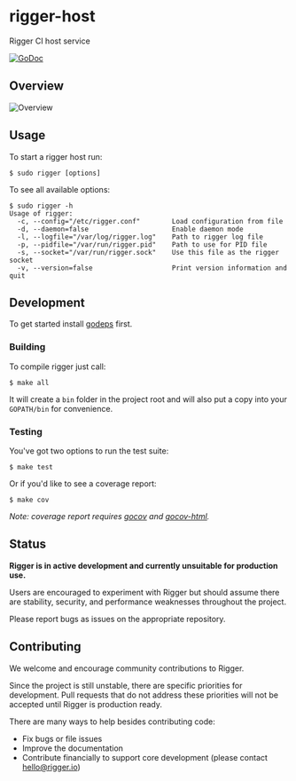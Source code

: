 rigger-host
===========

Rigger CI host service

[![GoDoc](https://godoc.org/github.com/rigger-dot-io/rigger-host?status.svg)](https://godoc.org/github.com/rigger-dot-io/rigger-host)

## Overview ##

![Overview](https://raw.githubusercontent.com/rigger-dot-io/rigger-host/master/diagrams/rigger-host.png)

## Usage ##

To start a rigger host run:

```
$ sudo rigger [options]
```

To see all available options:

```
$ sudo rigger -h
Usage of rigger:
  -c, --config="/etc/rigger.conf"        Load configuration from file
  -d, --daemon=false                     Enable daemon mode
  -l, --logfile="/var/log/rigger.log"    Path to rigger log file
  -p, --pidfile="/var/run/rigger.pid"    Path to use for PID file
  -s, --socket="/var/run/rigger.sock"    Use this file as the rigger socket
  -v, --version=false                    Print version information and quit
```

## Development ##

To get started install [godeps](https://github.com/tools/godep) first.

### Building ###

To compile rigger just call:

```
$ make all
```

It will create a `bin` folder in the project root and will also put a copy into your `GOPATH/bin` for convenience.

### Testing ###

You've got two options to run the test suite:

```
$ make test
```

Or if you'd like to see a coverage report:

```
$ make cov
```

*Note: coverage report requires [gocov](https://github.com/axw/gocov) and [gocov-html](https://github.com/matm/gocov-html).*

## Status ##

**Rigger is in active development and currently unsuitable for production use.**

Users are encouraged to experiment with Rigger but should assume there are stability, security, and performance weaknesses throughout the project.

Please report bugs as issues on the appropriate repository.

## Contributing ##

We welcome and encourage community contributions to Rigger.

Since the project is still unstable, there are specific priorities for development. Pull requests that do not address these priorities will not be accepted until Rigger is production ready.

There are many ways to help besides contributing code:

- Fix bugs or file issues
- Improve the documentation
- Contribute financially to support core development (please contact hello@rigger.io)
